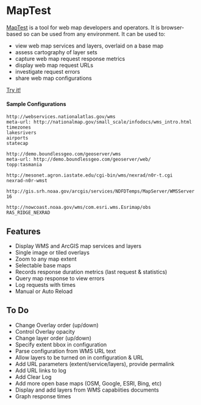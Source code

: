# MapTest

[MapTest](http://dr-jts.github.io/maptest/maptest.html) is a tool for web map developers and operators.  It is browser-based so can be used from any environment.  It can be used to:

* view web map services and layers, overlaid on a base map
* assess cartography of layer sets
* capture web map request response metrics
* display web map request URLs
* investigate request errors
* share web map configurations

[Try it!](http://dr-jts.github.io/maptest/maptest.html)

#### Sample Configurations
```
http://webservices.nationalatlas.gov/wms
meta-url: http://nationalmap.gov/small_scale/infodocs/wms_intro.html
timezones
lakesrivers
airports
statecap

http://demo.boundlessgeo.com/geoserver/wms
meta-url: http://demo.boundlessgeo.com/geoserver/web/
topp:tasmania

http://mesonet.agron.iastate.edu/cgi-bin/wms/nexrad/n0r-t.cgi
nexrad-n0r-wmst

http://gis.srh.noaa.gov/arcgis/services/NDFDTemps/MapServer/WMSServer
16

http://nowcoast.noaa.gov/wms/com.esri.wms.Esrimap/obs
RAS_RIDGE_NEXRAD
```

## Features

* Display WMS and ArcGIS map services and layers
* Single image or tiled overlays
* Zoom to any map extent
* Selectable base maps
* Records response duration metrics (last request & statistics)
* Query map response to view errors
* Log requests with times
* Manual or Auto Reload

## To Do

* Change Overlay order (up/down)
* Control Overlay opacity
* Change layer order (up/down)
* Specify extent bbox in configuration
* Parse configuration from WMS URL text
* Allow layers to be turned on in configuration & URL
* Add URL parameters (extent/service/layers), provide permalink
* Add URL links to log
* Add Clear Log
* Add more open base maps (OSM, Google, ESRI, Bing, etc)
* Display and add layers from WMS capabiities documents
* Graph response times
